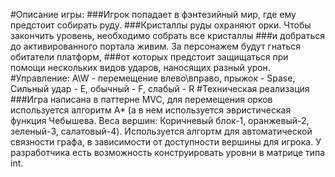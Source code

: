 #Описание игры:
###Игрок попадает в фэнтезийный мир, где ему предстоит собирать руду.
###Кристаллы руды охраняют орки. Чтобы закончить уровень, необходимо собрать все кристаллы
###и добраться до активированного портала живим. За персонажем будут гнаться обитатели платформ,
###от которых предстоит защищаться при помощи нескольких видов ударов, наносящих разный урон.​
​#Управление: A\W - перемещение влево\вправо, прыжок - Spase, Сильный удар - E, обычный - F, слабый - R
#Техническая реализация​
###Игра написана в паттерне MVC, для перемещения орков используется алгоритм A*
(а в нем  используется эвристическая функция Чебышева. Веса вершин: Коричневый блок-1, оранжевый-2, зеленый-3, салатовый-4).
Используется алгортм для автоматической связности графа, в зависимости от доступности вершины для игрока. У разработчика есть  возможность конструировать уровни в матрице типа int.​

​
